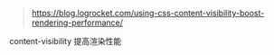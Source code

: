 > https://blog.logrocket.com/using-css-content-visibility-boost-rendering-performance/

content-visibility 提高渲染性能